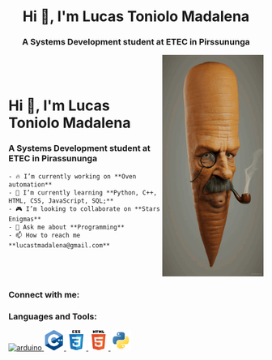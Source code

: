 <h1 align="center">Hi 👋, I'm Lucas Toniolo Madalena</h1>
<h3 align="center">A Systems Development student at ETEC in Pirssununga</h3>

<div style="display: flex; align-items: center; justify-content: space-between;">

  <div style="max-width: 60%;">
    <h1>Hi 👋, I'm Lucas Toniolo Madalena</h1>
    <h3>A Systems Development student at ETEC in Pirassununga</h3>

    - 🔥 I’m currently working on **Oven automation**  
    - 📖 I’m currently learning **Python, C++, HTML, CSS, JavaScript, SQL;**  
    - 🎮 I’m looking to collaborate on **Stars Enigmas**  
    - 💬 Ask me about **Programming**  
    - 📫 How to reach me **lucastmadalena@gmail.com**  
  </div>

  <div>
    <img src="carrot-smoking.png" alt="Texto alternativo da imagem" width="200" />
  </div>

</div>

<h3 align="left">Connect with me:</h3>
<p align="left">
</p>

<h3 align="left">Languages and Tools:</h3>
<p align="left"> <a href="https://www.arduino.cc/" target="_blank" rel="noreferrer"> <img src="https://cdn.worldvectorlogo.com/logos/arduino-1.svg" alt="arduino" width="40" height="40"/> </a> <a href="https://www.w3schools.com/cpp/" target="_blank" rel="noreferrer"> <img src="https://raw.githubusercontent.com/devicons/devicon/master/icons/cplusplus/cplusplus-original.svg" alt="cplusplus" width="40" height="40"/> </a> <a href="https://www.w3schools.com/css/" target="_blank" rel="noreferrer"> <img src="https://raw.githubusercontent.com/devicons/devicon/master/icons/css3/css3-original-wordmark.svg" alt="css3" width="40" height="40"/> </a> <a href="https://www.w3.org/html/" target="_blank" rel="noreferrer"> <img src="https://raw.githubusercontent.com/devicons/devicon/master/icons/html5/html5-original-wordmark.svg" alt="html5" width="40" height="40"/> </a> <a href="https://www.python.org" target="_blank" rel="noreferrer"> <img src="https://raw.githubusercontent.com/devicons/devicon/master/icons/python/python-original.svg" alt="python" width="40" height="40"/> </a> </p>
